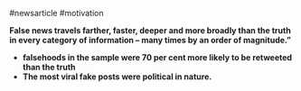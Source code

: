 #newsarticle #motivation


**False news travels farther, faster, deeper and more broadly than the truth in every category of information – many times by an order of magnitude.”**

- **falsehoods in the sample were 70 per cent more likely to be retweeted than the truth**
- **The most viral fake posts were political in nature.**